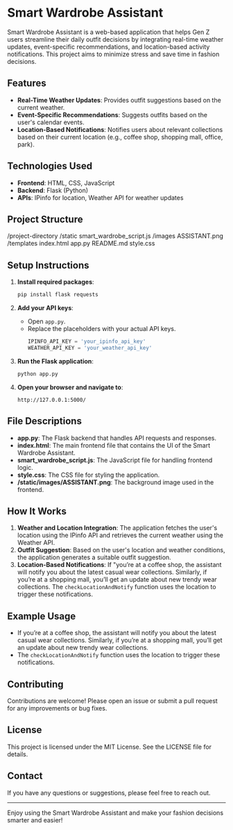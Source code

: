 
# Smart Wardrobe Assistant

Smart Wardrobe Assistant is a web-based application that helps Gen Z users streamline their daily outfit decisions by integrating real-time weather updates, event-specific recommendations, and location-based activity notifications. This project aims to minimize stress and save time in fashion decisions.

## Features

- **Real-Time Weather Updates**: Provides outfit suggestions based on the current weather.
- **Event-Specific Recommendations**: Suggests outfits based on the user's calendar events.
- **Location-Based Notifications**: Notifies users about relevant collections based on their current location (e.g., coffee shop, shopping mall, office, park).

## Technologies Used

- **Frontend**: HTML, CSS, JavaScript
- **Backend**: Flask (Python)
- **APIs**: IPinfo for location, Weather API for weather updates

## Project Structure

/project-directory
/static
smart_wardrobe_script.js
/images
ASSISTANT.png
/templates
index.html
app.py
README.md
style.css


## Setup Instructions

1. **Install required packages**:
    ```bash
    pip install flask requests
    ```

2. **Add your API keys**:
    - Open `app.py`.
    - Replace the placeholders with your actual API keys.
        ```python
        IPINFO_API_KEY = 'your_ipinfo_api_key'
        WEATHER_API_KEY = 'your_weather_api_key'
        ```

3. **Run the Flask application**:
    ```bash
    python app.py
    ```

4. **Open your browser and navigate to**:
    ```
    http://127.0.0.1:5000/
    ```

## File Descriptions

- **app.py**: The Flask backend that handles API requests and responses.
- **index.html**: The main frontend file that contains the UI of the Smart Wardrobe Assistant.
- **smart_wardrobe_script.js**: The JavaScript file for handling frontend logic.
- **style.css**: The CSS file for styling the application.
- **/static/images/ASSISTANT.png**: The background image used in the frontend.

## How It Works

1. **Weather and Location Integration**: The application fetches the user's location using the IPinfo API and retrieves the current weather using the Weather API.
2. **Outfit Suggestion**: Based on the user's location and weather conditions, the application generates a suitable outfit suggestion.
3. **Location-Based Notifications**: If "you’re at a coffee shop, the assistant will notify you about the latest casual wear collections. Similarly, if you’re at a shopping mall, you’ll get an update about new trendy wear collections. The `checkLocationAndNotify` function uses the location to trigger these notifications.

## Example Usage

- If you’re at a coffee shop, the assistant will notify you about the latest casual wear collections. Similarly, if you’re at a shopping mall, you’ll get an update about new trendy wear collections.
- The `checkLocationAndNotify` function uses the location to trigger these notifications.

## Contributing

Contributions are welcome! Please open an issue or submit a pull request for any improvements or bug fixes.

## License

This project is licensed under the MIT License. See the LICENSE file for details.

## Contact

If you have any questions or suggestions, please feel free to reach out.

---

Enjoy using the Smart Wardrobe Assistant and make your fashion decisions smarter and easier!
